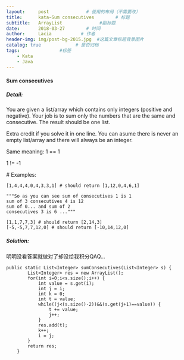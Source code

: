 ```yaml
---
layout:     post              # 使用的布局（不需要改）
title:      kata~Sum consecutives        # 标题 
subtitle:   ArrayList              #副标题
date:       2018-03-27        # 时间
author:     Lacia           # 作者
header-img: img/post-bg-2015.jpg  #这篇文章标题背景图片
catalog: true             # 是否归档
tags:               #标签
    - Kata
    - Java
---
```


#### Sum consecutives



##### Detail:

You are given a list/array which contains only integers (positive and negative). Your job is to sum only the numbers that are the same and consecutive. The result should be one list.

Extra credit if you solve it in one line. You can asume there is never an empty list/array and there will always be an integer.

Same meaning: 1 == 1

1 != -1

\# Examples:

```
[1,4,4,4,0,4,3,3,1] # should return [1,12,0,4,6,1]

"""So as you can see sum of consecutives 1 is 1 
sum of 3 consecutives 4 is 12 
sum of 0... and sum of 2 
consecutives 3 is 6 ..."""

[1,1,7,7,3] # should return [2,14,3]
[-5,-5,7,7,12,0] # should return [-10,14,12,0]
```



##### Solution:

明明没看答案就做对了却没给我积分QAQ...

```
public static List<Integer> sumConsecutives(List<Integer> s) {
    	List<Integer> res = new ArrayList();
    	for(int i=0;i<s.size();i++) {
    		int value = s.get(i);
    		int j = i;
    		int k = 0;
    		int t = value;
    		while((j<(s.size()-2))&&(s.get(j+1)==value)) {
    			t += value;
    			j++;
    		}
    		res.add(t);
    		k++;
    		i = j;
    	}
    	return res;
    }

```

